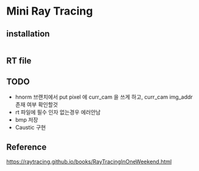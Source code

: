 # Mini Ray Tracing

## installation
```
```

## RT file


## TODO
* hnorm 브랜치에서 put pixel 에 curr_cam 을 쓰게 하고, curr_cam img_addr 존재 여부 확인할것
* rt 파일에 필수 인자 없는경우 에러안남
* bmp 저장
* Caustic 구현

## Reference
https://raytracing.github.io/books/RayTracingInOneWeekend.html
